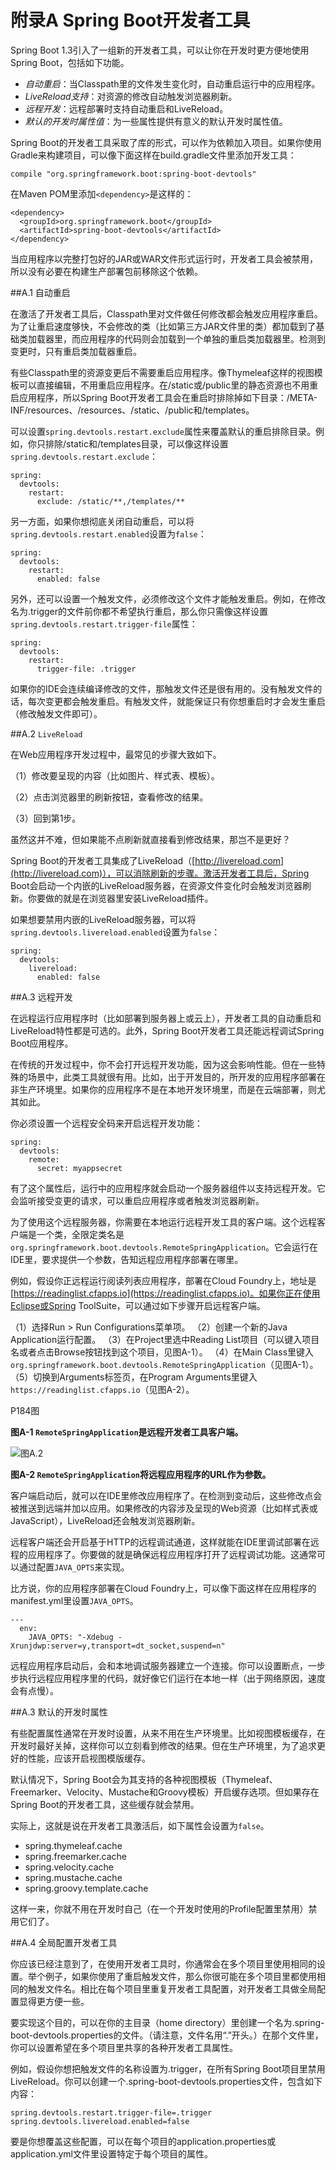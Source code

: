 # 附录A Spring Boot开发者工具

Spring Boot 1.3引入了一组新的开发者工具，可以让你在开发时更方便地使用Spring Boot，包括如下功能。

* *自动重启*：当Classpath里的文件发生变化时，自动重启运行中的应用程序。
* *LiveReload支持*：对资源的修改自动触发浏览器刷新。
* *远程开发*：远程部署时支持自动重启和LiveReload。
* *默认的开发时属性值*：为一些属性提供有意义的默认开发时属性值。

Spring Boot的开发者工具采取了库的形式，可以作为依赖加入项目。如果你使用Gradle来构建项目，可以像下面这样在build.gradle文件里添加开发工具：

```
compile "org.springframework.boot:spring-boot-devtools"
```

在Maven POM里添加`<dependency>`是这样的：

```
<dependency>
  <groupId>org.springframework.boot</groupId>
  <artifactId>spring-boot-devtools</artifactId>
</dependency>
```

当应用程序以完整打包好的JAR或WAR文件形式运行时，开发者工具会被禁用，所以没有必要在构建生产部署包前移除这个依赖。

##A.1 自动重启

在激活了开发者工具后，Classpath里对文件做任何修改都会触发应用程序重启。为了让重启速度够快，不会修改的类（比如第三方JAR文件里的类）都加载到了基础类加载器里，而应用程序的代码则会加载到一个单独的重启类加载器里。检测到变更时，只有重启类加载器重启。

有些Classpath里的资源变更后不需要重启应用程序。像Thymeleaf这样的视图模板可以直接编辑，不用重启应用程序。在/static或/public里的静态资源也不用重启应用程序，所以Spring Boot开发者工具会在重启时排除掉如下目录：/META-INF/resources、/resources、/static、/public和/templates。

可以设置`spring.devtools.restart.exclude`属性来覆盖默认的重启排除目录。例如，你只排除/static和/templates目录，可以像这样设置`spring.devtools.restart.exclude`：

```
spring:
  devtools:
    restart:
      exclude: /static/**,/templates/**
```

另一方面，如果你想彻底关闭自动重启，可以将`spring.devtools.restart.enabled`设置为`false`：

```
spring:
  devtools:
    restart:
      enabled: false
```

另外，还可以设置一个触发文件，必须修改这个文件才能触发重启。例如，在修改名为.trigger的文件前你都不希望执行重启，那么你只需像这样设置`spring.devtools.restart.trigger-file`属性：

```
spring:
  devtools:
    restart:
      trigger-file: .trigger
```

如果你的IDE会连续编译修改的文件，那触发文件还是很有用的。没有触发文件的话，每次变更都会触发重启。有触发文件，就能保证只有你想重启时才会发生重启（修改触发文件即可）。

##A.2 `LiveReload`

在Web应用程序开发过程中，最常见的步骤大致如下。

（1）修改要呈现的内容（比如图片、样式表、模板）。

（2）点击浏览器里的刷新按钮，查看修改的结果。

（3）回到第1步。

虽然这并不难，但如果能不点刷新就直接看到修改结果，那岂不是更好？

Spring Boot的开发者工具集成了LiveReload（[http://livereload.com](http://livereload.com)），可以消除刷新的步骤。激活开发者工具后，Spring Boot会启动一个内嵌的LiveReload服务器，在资源文件变化时会触发浏览器刷新。你要做的就是在浏览器里安装LiveReload插件。

如果想要禁用内嵌的LiveReload服务器，可以将`spring.devtools.livereload.enabled`设置为`false`：
```
spring:
  devtools:
    livereload:
      enabled: false
```

##A.3 远程开发

在远程运行应用程序时（比如部署到服务器上或云上），开发者工具的自动重启和LiveReload特性都是可选的。此外，Spring Boot开发者工具还能远程调试Spring Boot应用程序。

在传统的开发过程中，你不会打开远程开发功能，因为这会影响性能。但在一些特殊的场景中，此类工具就很有用。比如，出于开发目的，所开发的应用程序部署在非生产环境里。如果你的应用程序不是在本地开发环境里，而是在云端部署，则尤其如此。

你必须设置一个远程安全码来开启远程开发功能：

```
spring:
  devtools:
    remote:
      secret: myappsecret
```

有了这个属性后，运行中的应用程序就会启动一个服务器组件以支持远程开发。它会监听接受变更的请求，可以重启应用程序或者触发浏览器刷新。

为了使用这个远程服务器，你需要在本地运行远程开发工具的客户端。这个远程客户端是一个类，全限定类名是`org.springframework.boot.devtools.RemoteSpringApplication`。它会运行在IDE里，要求提供一个参数，告知远程应用程序部署在哪里。

例如，假设你正远程运行阅读列表应用程序，部署在Cloud Foundry上，地址是[https://readinglist.cfapps.io](https://readinglist.cfapps.io)。如果你正在使用Eclipse或Spring ToolSuite，可以通过如下步骤开启远程客户端。

（1）选择Run > Run Configurations菜单项。
（2）创建一个新的Java Application运行配置。
（3）在Project里选中Reading List项目（可以键入项目名或者点击Browse按钮找到这个项目，见图A-1）。
（4）在Main Class里键入`org.springframework.boot.devtools.RemoteSpringApplication`（见图A-1）。
（5）切换到Arguments标签页，在Program Arguments里键入`https://readinglist.cfapps.io`（见图A-2）。

P184图

__图A-1 `RemoteSpringApplication`是远程开发者工具客户端。__

![图A.2](../Figures/figure-A.2.png)

__图A-2 `RemoteSpringApplication`将远程应用程序的URL作为参数。__

客户端启动后，就可以在IDE里修改应用程序了。在检测到变动后，这些修改点会被推送到远端并加以应用。如果修改的内容涉及呈现的Web资源（比如样式表或JavaScript），LiveReload还会触发浏览器刷新。

远程客户端还会开启基于HTTP的远程调试通道，这样就能在IDE里调试部署在远程的应用程序了。你要做的就是确保远程应用程序打开了远程调试功能。这通常可以通过配置`JAVA_OPTS`来实现。

比方说，你的应用程序部署在Cloud Foundry上，可以像下面这样在应用程序的manifest.yml里设置`JAVA_OPTS`。
```
---
  env:
    JAVA_OPTS: "-Xdebug -Xrunjdwp:server=y,transport=dt_socket,suspend=n"
```

远程应用程序启动后，会和本地调试服务器建立一个连接。你可以设置断点，一步步执行远程应用程序里的代码，就好像它们运行在本地一样（出于网络原因，速度会有点慢）。

##A.3 默认的开发时属性

有些配置属性通常在开发时设置，从来不用在生产环境里。比如视图模板缓存，在开发时最好关掉，这样你可以立刻看到修改的结果。但在生产环境里，为了追求更好的性能，应该开启视图模版缓存。

默认情况下，Spring Boot会为其支持的各种视图模板（Thymeleaf、Freemarker、Velocity、Mustache和Groovy模板）开启缓存选项。但如果存在Spring Boot的开发者工具，这些缓存就会禁用。

实际上，这就是说在开发者工具激活后，如下属性会设置为`false`。

* spring.thymeleaf.cache
* spring.freemarker.cache
* spring.velocity.cache
* spring.mustache.cache
* spring.groovy.template.cache

这样一来，你就不用在开发时自己（在一个开发时使用的Profile配置里禁用）禁用它们了。

##A.4 全局配置开发者工具

你应该已经注意到了，在使用开发者工具时，你通常会在多个项目里使用相同的设置。举个例子，如果你使用了重启触发文件，那么你很可能在多个项目里都使用相同的触发文件名。相比在每个项目里重复开发者工具配置，对开发者工具做全局配置显得更方便一些。

要实现这个目的，可以在你的主目录（home directory）里创建一个名为.spring-boot-devtools.properties的文件。（请注意，文件名用“.”开头。）在那个文件里，你可以设置希望在多个项目里共享的各种开发者工具属性。

例如，假设你想把触发文件的名称设置为.trigger，在所有Spring Boot项目里禁用LiveReload。你可以创建一个.spring-boot-devtools.properties文件，包含如下内容：

```
spring.devtools.restart.trigger-file=.trigger
spring.devtools.livereload.enabled=false
```

要是你想覆盖这些配置，可以在每个项目的application.properties或application.yml文件里设置特定于每个项目的属性。
